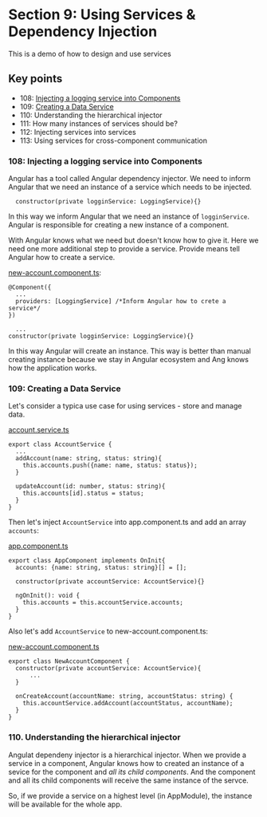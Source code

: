 # Section 9: Using Services & Dependency Injection

This is a demo of how to design and use services

## Key points

* 108: [Injecting a logging service into Components](#108-injecting-a-logging-service-into-components)
* 109: [Creating a Data Service](https://github.com/ebd622/fe-samples/tree/master/services#109-creating-a-data-service)
* 110: Understanding the hierarchical injector
* 111: How many instances of services should be?
* 112: Injecting services into services
* 113: Using services for cross-component communication

### 108: Injecting a logging service into Components
Angular has a tool called Angular dependency injector. We need to inform Angular that we need an instance of a service which needs to be injected.
```
  constructor(private logginService: LoggingService){}
```
In this way we inform Angular that we need an instance of `logginService`. Angular is responsible for creating a new instance of a component. 

With Angular knows what we need but doesn't know how to give it. Here we need one more additional step to provide a service. Provide means tell Angular how to create a service.

[new-account.component.ts](https://github.com/ebd622/fe-samples/blob/master/services/src/app/new-account/new-account.component.ts):
```
@Component({
  ...
  providers: [LoggingService] /*Inform Angular how to crete a service*/
})

  ...
constructor(private logginService: LoggingService){}
```
In this way Angular will create an instance. This way is better than manual creating instance because we stay in Angular ecosystem and Ang knows how the application works.

### 109: Creating a Data Service

Let's consider a typica use case for using services - store and manage data.

[account.service.ts](https://github.com/ebd622/fe-samples/blob/master/services/src/app/account.service.ts)
```
export class AccountService {
  ...
  addAccount(name: string, status: string){
    this.accounts.push({name: name, status: status});
  }

  updateAccount(id: number, status: string){
    this.accounts[id].status = status;
  }
}
```
Then let's inject `AccountService` into app.component.ts and add an array `accounts`:

[app.component.ts](https://github.com/ebd622/fe-samples/blob/master/services/src/app/app.component.ts)
```
export class AppComponent implements OnInit{
  accounts: {name: string, status: string}[] = [];

  constructor(private accountService: AccountService){}

  ngOnInit(): void {
    this.accounts = this.accountService.accounts;
  }
}
```
Also let's add `AccountService` to new-account.component.ts:

[new-account.component.ts](https://github.com/ebd622/fe-samples/blob/master/services/src/app/new-account/new-account.component.ts)
```
export class NewAccountComponent {
  constructor(private accountService: AccountService){
      ...
  }

  onCreateAccount(accountName: string, accountStatus: string) {
    this.accountService.addAccount(accountStatus, accountName);
  }
}
```
### 110. Understanding the hierarchical injector
Angulat dependeny injector is a hierarchical injector. When we provide a service in a component, Angular knows how to created an instance of a sevice for the component and *all its child components*. And the component and all its child components will receive the same instance of the servce.

So, if we provide a service on a highest level (in AppModule), the instance will be available for the whole app.

